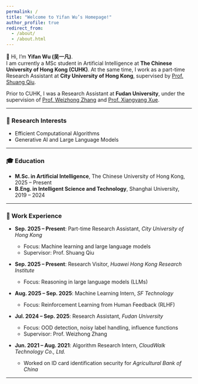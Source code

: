 ```yaml
---
permalink: /
title: "Welcome to Yifan Wu’s Homepage!"
author_profile: true
redirect_from: 
  - /about/
  - /about.html
---
```


👋 Hi, I’m **Yifan Wu (吴一凡)**.  
I am currently a MSc student in Artificial Intelligence at **The Chinese University of Hong Kong (CUHK)**. At the same time, I work as a part-time Research Assistant at **City University of Hong Kong**, supervised by [Prof. Shuang Qiu](https://shq-ml.github.io/).  

Prior to CUHK, I was a Research Assistant at **Fudan University**, under the supervision of [Prof. Weizhong Zhang](https://weizhonz.github.io/) and [Prof. Xiangyang Xue](https://scholar.google.com/citations?user=DTbhX6oAAAAJ&hl=en).  

---

### 🎯 Research Interests
- Efficient Computational Algorithms  
- Generative AI and Large Language Models  

---

### 🎓 Education
- **M.Sc. in Artificial Intelligence**, The Chinese University of Hong Kong, 2025 – Present  
- **B.Eng. in Intelligent Science and Technology**, Shanghai University, 2019 – 2024  

---

### 💼 Work Experience
- **Sep. 2025 – Present**: Part-time Research Assistant, *City University of Hong Kong*  
  * Focus: Machine learning and large language models  
  * Supervisor: Prof. Shuang Qiu  

- **Sep. 2025 – Present**: Research Visitor, *Huawei Hong Kong Research Institute*  
  * Focus: Reasoning in large language models (LLMs)  

- **Aug. 2025 – Sep. 2025**: Machine Learning Intern, *SF Technology*  
  * Focus: Reinforcement Learning from Human Feedback (RLHF)  

- **Jul. 2024 – Sep. 2025**: Research Assistant, *Fudan University*  
  * Focus: OOD detection, noisy label handling, influence functions  
  * Supervisor: Prof. Weizhong Zhang  

- **Jun. 2021 – Aug. 2021**: Algorithm Research Intern, *CloudWalk Technology Co., Ltd.*  
  * Worked on ID card identification security for *Agricultural Bank of China* 

---
